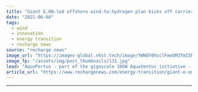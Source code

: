 ```yaml
---
title: "Giant E.ON-led offshore wind-to-hydrogen plan kicks off carrier-oil pilot"
date: "2021-06-04"
tags: 
  - wind
  - innovation
  - energy transition
  - recharge news
source: "recharge news"
image_url: "https://images-global.nhst.tech/image/YWNOY0hsclFmeUM3TmI5NUs4U2h5ZW5PNFpKUHc2TWNZMmpuYzdXYjdRcz0=/nhst/binary/3f0c4b60d9ffffb3e384f019b378b5bf"
image_fp: "/assets/img/post_thumbnails/131.jpg"
lead: "AquaPortus - part of the gigascale 10GW AquaVentus initiative - aims to transport H2 in liquid form for use at port of Hamburg with Heligoland turned into hydrogen hub"
article_url: "https://www.rechargenews.com/energy-transition/giant-e-on-led-offshore-wind-to-hydrogen-plan-kicks-off-carrier-oil-pilot/2-1-1020597"
---
```


---
